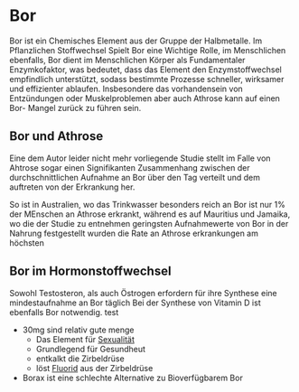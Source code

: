 # Bor


Bor ist ein Chemisches Element aus der Gruppe der Halbmetalle. 
Im Pflanzlichen Stoffwechsel Spielt Bor eine Wichtige Rolle, im Menschlichen ebenfalls,
Bor dient im Menschlichen Körper als Fundamentaler Enzymkofaktor, was bedeutet, dass das Element den Enzymstoffwechsel empfindlich unterstützt, sodass bestimmte  Prozesse schneller, wirksamer und effizienter ablaufen.
Insbesondere das vorhandensein von Entzündungen oder Muskelproblemen aber auch Athrose kann auf einen Bor- Mangel zurück zu führen sein.

## Bor und Athrose

Eine dem Autor leider nicht mehr vorliegende Studie stellt im Falle von Ahtrose sogar einen Signifikanten Zusammenhang zwischen der durchschnittlichen Aufnahme an Bor über den Tag verteilt  und dem auftreten von der Erkrankung her.

So ist in Australien, wo das Trinkwasser besonders reich an Bor ist nur 1% der MEnschen an Athrose erkrankt, während es auf Mauritius und Jamaika, wo die der Studie zu entnehmen geringsten Aufnahmewerte von Bor in der Nahrung festgestellt wurden die Rate an Athrose erkrankungen am höchsten 

## Bor im Hormonstoffwechsel
Sowohl Testosteron, als auch Östrogen erfordern für ihre Synthese eine mindestaufnahme an Bor täglich
Bei der Synthese von Vitamin D ist ebenfalls Bor notwendig.
test



- 30mg sind relativ gute menge
	- Das Element für [Sexualität](../../Menschlicher%20Körper/Sexualität.md)
	- Grundlegend für Gesundheut
	- entkalkt die Zirbeldrüse
	- löst [Fluorid](Fluorid.md) aus der Zirbeldrüse
- Borax ist eine schlechte Alternative zu Bioverfügbarem Bor



